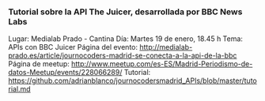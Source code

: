 ### Tutorial sobre la API The Juicer, desarrollada por BBC News Labs

Lugar: Medialab Prado - Cantina
Día: Martes 19 de enero, 18.45 h
Tema: APIs con BBC Juicer
Página del evento: http://medialab-prado.es/article/journocoders-madrid-se-conecta-a-la-api-de-la-bbc
Página de meetup: http://www.meetup.com/es-ES/Madrid-Periodismo-de-datos-Meetup/events/228066289/
Tutorial: https://github.com/adrianblanco/journocodersmadrid_APIs/blob/master/tutorial.md

